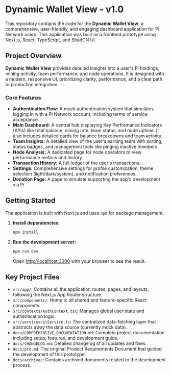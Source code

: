 # Dynamic Wallet View - v1.0

This repository contains the code for the **Dynamic Wallet View**, a comprehensive, user-friendly, and engaging dashboard application for Pi Network users. This application was built as a frontend prototype using Next.js, React, TypeScript, and ShadCN UI.

## Project Overview

**Dynamic Wallet View** provides detailed insights into a user's Pi holdings, mining activity, team performance, and node operations. It is designed with a modern, responsive UI, prioritizing clarity, performance, and a clear path to production integration.

### Core Features

* **Authentication Flow:** A mock authentication system that simulates logging in with a Pi Network account, including terms of service acceptance.
* **Main Dashboard:** A central hub displaying Key Performance Indicators (KPIs) like total balance, mining rate, team status, and node uptime. It also includes detailed cards for balance breakdowns and team activity.
* **Team Insights:** A detailed view of the user's earning team with sorting, status badges, and management tools like pinging inactive members.
* **Node Analysis:** A dedicated page for node operators to view performance metrics and history.
* **Transaction History:** A full ledger of the user's transactions.
* **Settings:** Comprehensive settings for profile customization, theme selection (light/dark/system), and notification preferences.
* **Donation Page:** A page to simulate supporting the app's development via Pi.

## Getting Started

The application is built with Next.js and uses `npm` for package management.

1. **Install dependencies:**

    ```bash
    npm install
    ```

2. **Run the development server:**

    ```bash
    npm run dev
    ```

    Open [http://localhost:3000](http://localhost:3000) with your browser to see the result.

## Key Project Files

* `src/app/`: Contains all the application routes, pages, and layouts, following the Next.js App Router structure.
* `src/components/`: Home to all shared and feature-specific React components.
* `src/contexts/AuthContext.tsx`: Manages global user state and authentication logic.
* `src/services/piService.ts`: The centralized data-fetching layer that abstracts away the data source (currently mock data).
* `docs/COMPREHENSIVE_DOCUMENTATION.md`: Complete project documentation including setup, features, and development guide.
* `docs/CHANGELOG.md`: Detailed changelog of all updates and fixes.
* `docs/prd.md`: The original Product Requirements Document that guided the development of this prototype.
* `docs/archive/`: Contains archived documents related to the development process.
